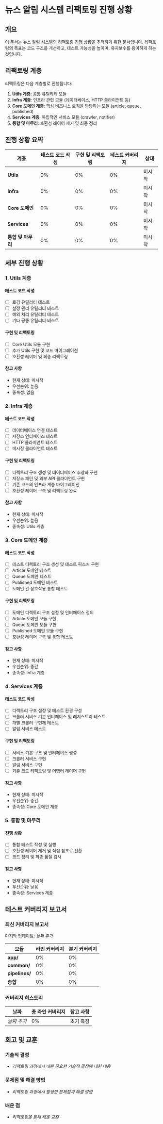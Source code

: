# 뉴스 알림 시스템 리팩토링 진행 상황

## 개요

이 문서는 뉴스 알림 시스템의 리팩토링 진행 상황을 추적하기 위한 문서입니다. 리팩토링의 목표는 코드 구조를 개선하고, 테스트 가능성을 높이며, 유지보수를 용이하게 하는 것입니다.

## 리팩토링 계층

리팩토링은 다음 계층별로 진행됩니다:

1. **Utils 계층**: 공통 유틸리티 모듈
2. **Infra 계층**: 인프라 관련 모듈 (데이터베이스, HTTP 클라이언트 등)
3. **Core 도메인 계층**: 핵심 비즈니스 로직을 담당하는 모듈 (article, queue, published)
4. **Services 계층**: 독립적인 서비스 모듈 (crawler, notifier)
5. **통합 및 마무리**: 호환성 레이어 제거 및 최종 정리

## 진행 상황 요약

| 계층 | 테스트 코드 작성 | 구현 및 리팩토링 | 테스트 커버리지 | 상태 |
|------|----------------|-----------------|---------------|------|
| **Utils** | 0% | 0% | 0% | 미시작 |
| **Infra** | 0% | 0% | 0% | 미시작 |
| **Core 도메인** | 0% | 0% | 0% | 미시작 |
| **Services** | 0% | 0% | 0% | 미시작 |
| **통합 및 마무리** | 0% | 0% | 0% | 미시작 |

## 세부 진행 상황

### 1. Utils 계층

#### 테스트 코드 작성
- [ ] 로깅 유틸리티 테스트
- [ ] 설정 관리 유틸리티 테스트
- [ ] 예외 처리 유틸리티 테스트
- [ ] 기타 공통 유틸리티 테스트

#### 구현 및 리팩토링
- [ ] Core Utils 모듈 구현
- [ ] 추가 Utils 구현 및 코드 마이그레이션
- [ ] 호환성 레이어 및 최종 리팩토링

#### 참고 사항
- 현재 상태: 미시작
- 우선순위: 높음
- 종속성: 없음

### 2. Infra 계층

#### 테스트 코드 작성
- [ ] 데이터베이스 연결 테스트
- [ ] 저장소 인터페이스 테스트
- [ ] HTTP 클라이언트 테스트
- [ ] 메시징 클라이언트 테스트

#### 구현 및 리팩토링
- [ ] 디렉토리 구조 생성 및 데이터베이스 추상화 구현
- [ ] 저장소 패턴 및 외부 API 클라이언트 구현
- [ ] 기존 코드의 인프라 계층 마이그레이션
- [ ] 호환성 레이어 구축 및 리팩토링 완료

#### 참고 사항
- 현재 상태: 미시작
- 우선순위: 높음
- 종속성: Utils 계층

### 3. Core 도메인 계층

#### 테스트 코드 작성
- [ ] 테스트 디렉토리 구조 생성 및 테스트 픽스처 구현
- [ ] Article 도메인 테스트
- [ ] Queue 도메인 테스트
- [ ] Published 도메인 테스트
- [ ] 도메인 간 상호작용 통합 테스트

#### 구현 및 리팩토링
- [ ] 도메인 디렉토리 구조 설정 및 인터페이스 정의
- [ ] Article 도메인 모듈 구현
- [ ] Queue 도메인 모듈 구현
- [ ] Published 도메인 모듈 구현
- [ ] 호환성 레이어 구축 및 통합 테스트

#### 참고 사항
- 현재 상태: 미시작
- 우선순위: 중간
- 종속성: Infra 계층

### 4. Services 계층

#### 테스트 코드 작성
- [ ] 디렉토리 구조 설정 및 테스트 환경 구성
- [ ] 크롤러 서비스 기본 인터페이스 및 레지스트리 테스트
- [ ] 개별 크롤러 구현체 테스트
- [ ] 알림 서비스 테스트

#### 구현 및 리팩토링
- [ ] 서비스 기본 구조 및 인터페이스 생성
- [ ] 크롤러 서비스 구현
- [ ] 알림 서비스 구현
- [ ] 기존 코드 리팩토링 및 어댑터 레이어 구현

#### 참고 사항
- 현재 상태: 미시작
- 우선순위: 중간
- 종속성: Core 도메인 계층

### 5. 통합 및 마무리

#### 진행 상황
- [ ] 통합 테스트 작성 및 실행
- [ ] 호환성 레이어 제거 및 직접 참조로 전환
- [ ] 코드 정리 및 최종 품질 검사

#### 참고 사항
- 현재 상태: 미시작
- 우선순위: 낮음
- 종속성: Services 계층

## 테스트 커버리지 보고서

### 최신 커버리지 보고서

마지막 업데이트: _날짜 추가_

| 모듈 | 라인 커버리지 | 분기 커버리지 |
|------|--------------|--------------|
| **app/** | 0% | 0% |
| **common/** | 0% | 0% |
| **pipelines/** | 0% | 0% |
| **총합** | 0% | 0% |

### 커버리지 히스토리

| 날짜 | 총 라인 커버리지 | 참고 사항 |
|------|----------------|-----------|
| _날짜 추가_ | 0% | 초기 측정 |

## 회고 및 교훈

### 기술적 결정
- _리팩토링 과정에서 내린 중요한 기술적 결정에 대한 내용_

### 문제점 및 해결 방법
- _리팩토링 과정에서 발생한 문제점과 해결 방법_

### 배운 점
- _리팩토링을 통해 배운 교훈_ 